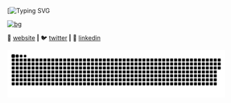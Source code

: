 [![Typing SVG](https://readme-typing-svg.demolab.com/?font=Fira+Code&size=20&pause=1000&color=F75C03&center=true&vCenter=true&width=435&lines=Hello,+I+am+a+Amarta+Dey;Website+Designer+and+Developer)


[![bg][banner]][website]


🏡 [website][website] **|** 
🐦 [twitter][twitter] **|** 
👔 [linkedin][linkedin]


<!--
**amartadey/amartadey** is a ✨ _special_ ✨ repository because its `README.md` (this file) appears on your GitHub profile.

Here are some ideas to get you started:

- 🔭 I’m currently working on ...
- 🌱 I’m currently learning ...
- 👯 I’m looking to collaborate on ...
- 🤔 I’m looking for help with ...
- 💬 Ask me about ...
- 📫 How to reach me: ...
- 😄 Pronouns: ...
- ⚡ Fun fact: ...
-->
[banner]: https://user-images.githubusercontent.com/34670651/91280744-d3a9e100-e7a4-11ea-881f-660873418cfc.jpg
[website]: https://amartadey.com/
[twitter]: https://twitter.com/Amartadey/
[linkedin]: https://www.linkedin.com/in/amartadey/
![snake gif](https://github.com/amartadey/amartadey/blob/output/github-snake.svg)


